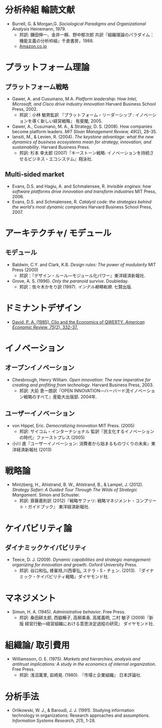 # 分析枠組 __輪読文献__
- Burrell, G. & Morgan,G. _Sociological Paradigms
and Organizational Analysis_ Heinemann, 1979.
  - 邦訳: 鎌田伸一、金井一頼、野中郁次郎 共訳『組織理論のパラダイム：機能主義の分析枠組』千倉書房，1988.
  - [Amazon.co.jp](https://www.amazon.co.jp/dp/4805105364/)

# プラットフォーム理論
## プラットフォーム戦略
- Gawer, A. and Cusumano, M.A. _Platform leadership: How Intel, Microsoft, and Cisco drive industry innovation_ Harvard Business School Press, 2002.
  - 邦訳：小林 敏男監訳 『プラットフォーム・リーダーシップ : イノベーションを導く新しい経営戦略』 有斐閣, 2005.
- Gawer, A., Cusumano, M. A., & Strategy, D. S. (2008). How companies become platform leaders. _MIT Sloan Management Review, 49_(2), 28-35.
- Iansiti, M., & Levien, R. (2004). _The keystone advantage: what the new dynamics of business ecosystems mean for strategy, innovation, and sustainability_. Harvard Business Press.     
  - 邦訳: 杉本 幸太郎 (2007)『キーストーン戦略: イノベーションを持続させるビジネス・エコシステム』翔泳社.



## Multi-sided market
- Evans, D.S. and Hagiu, A. and Schmalensee, R. _Invisible engines: how software platforms drive innovation and transform industries_ MIT Press, 2006.
- Evans, D.S. and Schmalensee, R. _Catalyst code: the strategies behind the world's most dynamic companies_ Harvard Business School Press, 2007.

# アーキテクチャ/ モデュール
## モデュール
- Baldwin, C.Y. and Clark, K.B. _Design rules: The power of modularity_ MIT Press (2000)
  - 邦訳：『デザイン・ルール―モジュール化パワー』東洋経済新報社.
- Grove, A. S. (1996). _Only the paranoid survive_. Doubleday.
  - 邦訳：佐々木かをり訳 (1997). _インテル戦略転換_. 七賢出版.

# ドミナントデザイン
- [David, P. A. (1985). Clio and the Economics of QWERTY. _American Economic Review, 75_(2), 332-37.](https://github.com/icat-lab/icat_lab/wiki/Clio-and-the-Economics-of-QWERTY)

# イノベーション
## オープンイノベーション
- Chesbrough, Henry William. _Open innovation: The new imperative for creating and profiting from technology_. Harvard Business Press, 2003.
  - 邦訳: 大前 恵一朗訳『OPEN INNOVATION―ハーバード流イノベーション戦略のすべて』産能大出版部. 2004年.

## ユーザーイノベーション
- von Hippel, Eric. _Democratizing Innovation_ MIT Press. (2005)
  - 邦訳: サイコム・インターナショナル 監訳『民主化するイノベーションの時代』ファーストプレス (2005)
- 小川 進『ユーザーイノベーション: 消費者から始まるものづくりの未来』東洋経済新報社 (2013)


# 戦略論
- Mintzberg, H., Ahlstrand, B. W., Ahlstrand, B., & Lampel, J. (2012). _Strategy Safari: A Guided Tour Through The Wilds of Strategic Mangament_. Simon and Schuster.
  - 邦訳: 齋藤嘉則訳 (2012)『戦略サファリ: 戦略マネジメント・コンプリート・ガイドブック』 東洋経済新報社.

# ケイパビリティ論
## ダイナミックケイパビリティ
- Teece, D. J. (2009). _Dynamic capabilities and strategic management: organizing for innovation and growth_. Oxford University Press.
  - 邦訳: 谷口和弘, 蜂巣旭,川西章弘, ステラ・S・チェン. (2013). 『ダイナミック・ケイパビリティ戦略』ダイヤモンド社.

# マネジメント
- Simon, H. A. (1945). _Administrative behavior_. Free Press.
  - 邦訳: 桑田耕太郎, 西脇暢子, 高柳美香, 高尾義明, 二村 敏子 (2009)『新版 経営行動―経営組織における意思決定過程の研究』 ダイヤモンド社.

# 組織論/ 取引費用
- Williamsson, O. E. (1975). _Markets and hierarchies, analysis and antitrust implications: A study in the economics of internal organization_. Free Press.
  - 邦訳: 浅沼萬里, 岩崎晃. (1980). 『市場と企業組織』 日本評論社.


# 分析手法
- Orlikowski, W. J., & Baroudi, J. J. (1991). Studying information technology in organizations: Research approaches and assumptions. _Information Systems Research, 2_(1), 1-28.
